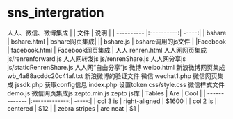 # sns_intergration
人人、微信、微博集成
|            |    	文件   |	说明 |
| ---------- |:----------:| -----:|
| bshare	|  bshare.html |	bshare网页集成|
||	bshare.js	| bshare调用的js文件 |
|Facebook	| facebook.html |	Facebook网页集成 |
人人	renren.html	人人网网页集成
	js/renrenforward.js	人人网转发js
	js/renrenShare.js	人人网分享js
	js/staticRenrenShare.js	人人网“自由分享”js
微博	weibo.html	新浪微博网页集成
	wb_4a88acddc20c41af.txt	新浪微博的验证文件
微信	wechat1.php	微信网页集成
	jssdk.php	获取config信息
	index.php	设置token
	css/style.css	微信样式文件
	demo.js	微信网页集成js
	zepto.min.js	zepto js库
| Tables        | Are           | Cool  |
| ------------- |:-------------:| -----:|
| col 3 is      | right-aligned | $1600 |
| col 2 is      | centered      |   $12 |
| zebra stripes | are neat      |    $1 |
